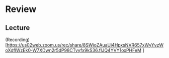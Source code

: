 # Review

## Lecture

(Recording)[https://us02web.zoom.us/rec/share/8SWioZAuaUi4HpxsNVR657xWyYvzWoXdflWzEk0-W7XDwn2r5dP98CTvyfx9kS36.fIJQ4YVY1oxPHFeM ]
